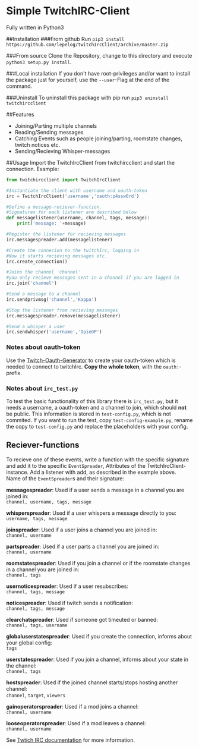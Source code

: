 # Simple TwitchIRC-Client
Fully written in Python3

##Installation
###From github
Run `pip3 install https://github.com/lepelog/twitchIrcClient/archive/master.zip`

###From source
Clone the Repository, change to this directory and execute `python3 setup.py install`.

###Local installation
If you don't have root-privileges and/or want to install the package just for yourself, use the `--user`-Flag at the end of the command.

###Uninstall
To uninstall this package with pip run `pip3 uninstall twitchircclient`

##Features
- Joining/Parting multiple channels
- Reading/Sending messages
- Catching Events such as people joining/parting, roomstate changes, twitch notices etc.
- Sending/Recieving Whisper-messages

##Usage
Import the TwitchIrcClient from twitchircclient and start the connection. Example:
```python
from twitchircclient import TwitchIrcClient

#Instantiate the client with username and oauth-token
irc = TwitchIrcClient('username','oauth:p4ssw0rd')

#Define a message-reciever-function.
#Signatures for each listener are described below
def messagelistener(username, channel, tags, message):
    print('message: '+message)

#Register the listener for recieving messages
irc.messagespreader.add(messagelistener)

#Create the connecion to the twitchIrc, logging in
#Now it starts recieving messages etc.
irc.create_connection()

#Joins the channel 'channel'
#you only recieve messages sent in a channel if you are logged in
irc.join('channel')

#Send a message to a channel
irc.sendprivmsg('channel','Kappa')

#Stop the listener from recieving messages
irc.messagespreader.remove(messagelistener)

#Send a whisper a user
irc.sendwhisper('username','OpieOP')
```

### Notes about oauth-token
Use the [Twitch-Oauth-Generator](https://twitchapps.com/tmi/) to create your oauth-token which is needed to connect to twitchIrc. **Copy the whole token**, with the `oauth:`-prefix.

### Notes about `irc_test.py`
To test the basic functionality of this library there is `irc_test.py`, but it needs a username, a oauth-token and a channel to join, which should **not** be public. This information is stored in `test-config.py`, which is not commited. If you want to run the test, copy `test-config-example.py`, rename the copy to `test-config.py` and replace the placeholders with your config.

## Reciever-functions
To recieve one of these events, write a function with the specific signature and add it to the specific `EventSpreader`, Attributes of the TwitchIrcClient-instance. Add a listener with add, as described in the example above.  
Name of the `EventSpreader`s and their signature:

**messagespreader**: Used if a user sends a message in a channel you are joined in:  
`channel, username, tags, message`

**whisperspreader**: Used if a user whispers a message directly to you:  
`username, tags, message`

**joinspreader**: Used if a user joins a channel you are joined in:  
`channel, username`

**partspreader**: Used if a user parts a channel you are joined in:  
`channel, username`

**roomstatespreader**: Used if you join a channel or if the roomstate changes in a channel you are joined in:  
`channel, tags`

**usernoticespreader**: Used if  a user resubscribes:  
`channel, tags, message`

**noticespreader**: Used if twitch sends a notification:  
`channel, tags, message`

**clearchatspreader**: Used if someone got timeuted or banned:  
`channel, tags, username`

**globaluserstatespreader**: Used if you create the connection, informs about your global config:  
`tags`

**userstatespreader**: Used if you join a channel, informs about your state in the channel:    
`channel, tags`

**hostspreader**: Used if the joined channel starts/stops hosting another channel:  
`channel`, `target`, `viewers`

**gainoperatorspreader**: Used if a mod joins a channel:  
`channel, username`

**looseoperatorspreader**: Used if a mod leaves a channel:  
`channel, username`

See [Twtich IRC documentation](https://github.com/justintv/Twitch-API/blob/master/IRC.md) for more information.